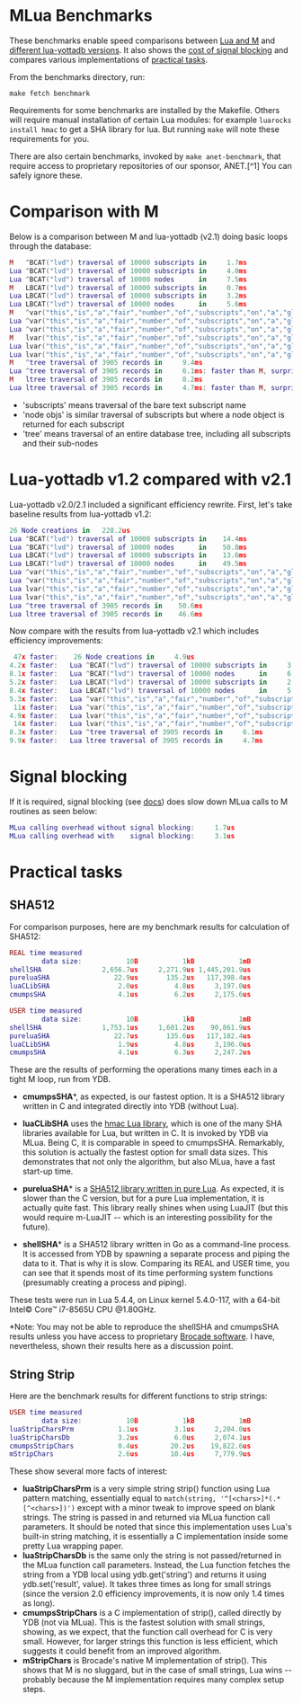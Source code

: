# MLua Benchmarks

These benchmarks enable speed comparisons between [Lua and M](#comparison-with-m) and [different lua-yottadb versions](#lua-yottadb-v1.2-compared-with-v2.0). It also shows the [cost of signal blocking](#signal-blocking) and compares various implementations of [practical tasks](#practical-tasks).

From the benchmarks directory, run:

```shell
make fetch benchmark
```

Requirements for some benchmarks are installed by the Makefile. Others will require manual installation of certain Lua modules: for example `luarocks install hmac` to get a SHA library for lua. But running `make` will note these requirements for you.

There are also certain benchmarks, invoked by `make anet-benchmark`, that require access to proprietary repositories of our sponsor, ANET.[^1] You can safely ignore these.

# Comparison with M

Below is a comparison between M and lua-yottadb (v2.1) doing basic loops through the database:

```lua
M   ^BCAT("lvd") traversal of 10000 subscripts in     1.7ms
Lua ^BCAT("lvd") traversal of 10000 subscripts in     4.0ms
Lua ^BCAT("lvd") traversal of 10000 nodes      in     7.5ms
M   LBCAT("lvd") traversal of 10000 subscripts in     0.7ms
Lua LBCAT("lvd") traversal of 10000 subscripts in     3.2ms
Lua LBCAT("lvd") traversal of 10000 nodes      in     5.6ms
M   ^var("this","is","a","fair","number","of","subscripts","on","a","glvn") traversal of 10000 subscripts in     2.4ms
Lua ^var("this","is","a","fair","number","of","subscripts","on","a","glvn") traversal of 10000 subscripts in     5.3ms
Lua ^var("this","is","a","fair","number","of","subscripts","on","a","glvn") traversal of 10000 nodes      in    10.2ms
M   lvar("this","is","a","fair","number","of","subscripts","on","a","glvn") traversal of 10000 subscripts in     1.4ms
Lua lvar("this","is","a","fair","number","of","subscripts","on","a","glvn") traversal of 10000 subscripts in     4.3ms
Lua lvar("this","is","a","fair","number","of","subscripts","on","a","glvn") traversal of 10000 nodes      in     7.9ms
M   ^tree traversal of 3905 records in     9.4ms
Lua ^tree traversal of 3905 records in     6.1ms: faster than M, surprisingly
M   ltree traversal of 3905 records in     8.2ms
Lua ltree traversal of 3905 records in     4.7ms: faster than M, surprisingly
```

- 'subscripts' means traversal of the bare text subscript name
- 'node objs' is similar traversal of subscripts but where a node object is returned for each subscript
- 'tree' means traversal of an entire database tree, including all subscripts and their sub-nodes

# Lua-yottadb v1.2 compared with v2.1

Lua-yottadb v2.0/2.1 included a significant efficiency rewrite. First, let's take baseline results from lua-yottadb v1.2:

```lua
26 Node creations in   228.2us
Lua ^BCAT("lvd") traversal of 10000 subscripts in    14.4ms
Lua ^BCAT("lvd") traversal of 10000 nodes      in    50.8ms
Lua LBCAT("lvd") traversal of 10000 subscripts in    13.6ms
Lua LBCAT("lvd") traversal of 10000 nodes      in    49.5ms
Lua ^var("this","is","a","fair","number","of","subscripts","on","a","glvn") traversal of 10000 subscripts in    22.6ms
Lua ^var("this","is","a","fair","number","of","subscripts","on","a","glvn") traversal of 10000 nodes      in   108.4ms
Lua lvar("this","is","a","fair","number","of","subscripts","on","a","glvn") traversal of 10000 subscripts in    21.2ms
Lua lvar("this","is","a","fair","number","of","subscripts","on","a","glvn") traversal of 10000 nodes      in   106.8ms
Lua ^tree traversal of 3905 records in    50.6ms
Lua ltree traversal of 3905 records in    46.6ms
```

Now compare with the results from lua-yottadb v2.1 which includes efficiency improvements:

```lua
 47x faster:    26 Node creations in     4.9us
4.2x faster:   Lua ^BCAT("lvd") traversal of 10000 subscripts in     3.4ms
8.1x faster:   Lua ^BCAT("lvd") traversal of 10000 nodes      in     6.3ms
5.2x faster:   Lua LBCAT("lvd") traversal of 10000 subscripts in     2.6ms
8.4x faster:   Lua LBCAT("lvd") traversal of 10000 nodes      in     5.9ms
5.3x faster:   Lua ^var("this","is","a","fair","number","of","subscripts","on","a","glvn") traversal of 10000 subscripts in     4.3ms
 11x faster:   Lua ^var("this","is","a","fair","number","of","subscripts","on","a","glvn") traversal of 10000 nodes      in    10.7ms
4.9x faster:   Lua lvar("this","is","a","fair","number","of","subscripts","on","a","glvn") traversal of 10000 subscripts in     4.3ms
 14x faster:   Lua lvar("this","is","a","fair","number","of","subscripts","on","a","glvn") traversal of 10000 nodes      in     7.9ms
8.3x faster:   Lua ^tree traversal of 3905 records in     6.1ms
9.9x faster:   Lua ltree traversal of 3905 records in     4.7ms
```

# Signal blocking

If it is required, signal blocking (see [docs](https://github.com/anet-be/mlua#signals--eintr-errors)) does slow down MLua calls to M routines as seen below:

```lua
MLua calling overhead without signal blocking:     1.7us
MLua calling overhead with    signal blocking:     3.1us
```

# Practical tasks

## SHA512

For comparison purposes, here are my benchmark results for calculation of SHA512:

```lua
REAL time measured
        data size:           10B           1kB           1mB  
shellSHA               2,656.7us     2,271.9us 1,445,201.9us 
pureluaSHA                22.9us       135.2us   117,398.4us 
luaCLibSHA                 2.0us         4.8us     3,197.0us 
cmumpsSHA                  4.1us         6.2us     2,175.6us 

USER time measured
        data size:           10B           1kB           1mB  
shellSHA               1,753.1us     1,601.2us    90,861.9us 
pureluaSHA                22.7us       135.6us   117,182.4us 
luaCLibSHA                 1.9us         4.8us     3,196.0us 
cmumpsSHA                  4.1us         6.3us     2,247.2us 
```

These are the results of performing the operations many times each in a tight M loop, run from YDB.

- **cmumpsSHA***, as expected, is our fastest option. It is a SHA512 library written in C and integrated directly into YDB (without Lua).

- **luaCLibSHA** uses the [hmac Lua library](https://github.com/mah0x211/lua-hmac), which is one of the many SHA libraries available for Lua, but written in C. It is invoked by YDB via MLua. Being C, it is comparable in speed to cmumpsSHA. Remarkably, this solution is actually the fastest option for small data sizes. This demonstrates that not only the algorithm, but also MLua, have a fast start-up time.
- **pureluaSHA*** is a [SHA512 library written in pure Lua](https://github.com/Egor-Skriptunoff/pure_lua_SHA/blob/master/sha2_test.lua). As expected, it is slower than the C version, but for a pure Lua implementation, it is actually quite fast. This library really shines when using LuaJIT (but this would require m-LuaJIT -- which is an interesting possibility for the future).
- **shellSHA*** is a SHA512 library written in Go as a command-line process. It is accessed from YDB by spawning a separate process and piping the data to it. That is why it is slow. Comparing its REAL and USER time, you can see that it spends most of its time performing system functions (presumably creating a process and piping).

These tests were run in Lua 5.4.4, on Linux kernel 5.4.0-117, with a 64-bit Intel© Core™ i7-8565U CPU @1.80GHz.

*Note: You may not be able to reproduce the shellSHA and cmumpsSHA results unless you have access to proprietary [Brocade software](https://www.uantwerpen.be/nl/projecten/anet/brocade/). I have, nevertheless, shown their results here as a discussion point.

## String Strip

Here are the benchmark results for different functions to strip strings:

```lua
USER time measured
        data size:           10B           1kB           1mB  
luaStripCharsPrm           1.1us         3.1us     2,204.0us 
luaStripCharsDb            3.2us         6.0us     2,074.1us 
cmumpsStripChars           0.4us        20.2us    19,822.6us 
mStripChars                2.6us        10.4us     7,779.9us 
```

These show several more facts of interest:

- **luaStripCharsPrm** is a very simple string strip() function using Lua pattern matching, essentially equal to `match(string, '^[<chars>]*(.*[^<chars>])')` except with a minor tweak to improve speed on blank strings. The string is passed in and returned via MLua function call parameters. It should be noted that since this implementation uses Lua's built-in string matching, it is essentially a C implementation inside some pretty Lua wrapping paper.
- **luaStripCharsDb** is the same only the string is not passed/returned in the MLua function call parameters. Instead, the Lua function fetches the string from a YDB local using ydb.get('string') and returns it using ydb.set('result', value). It takes three times as long for small strings (since the version 2.0 efficiency improvements, it is now only 1.4 times as long).
- **cmumpsStripChars** is a C implementation of strip(), called directly by YDB (not via MLua). This is the fastest solution with small strings, showing, as we expect, that the function call overhead for C is very small. However, for larger strings this function is less efficient, which suggests it could benefit from an improved algorithm.
- **mStripChars** is Brocade's native M implementation of strip(). This shows that M is no sluggard, but in the case of small strings, Lua wins -- probably because the M implementation requires many complex setup steps.

